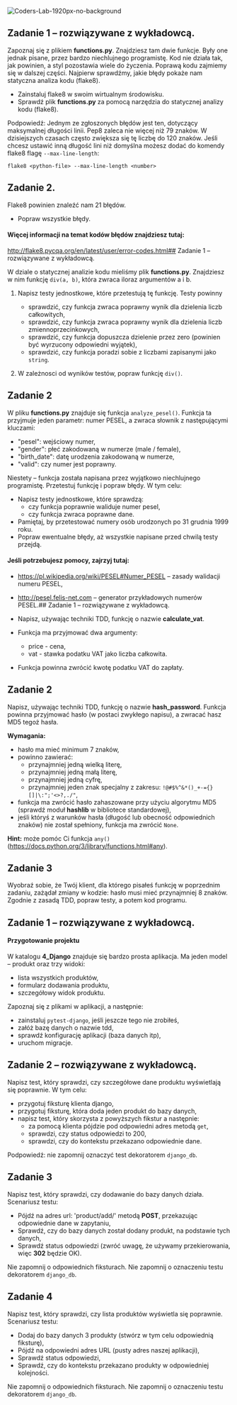 ![Coders-Lab-1920px-no-background](https://user-images.githubusercontent.com/152855/73064373-5ed69780-3ea1-11ea-8a71-3d370a5e7dd8.png)


## Zadanie 1 &ndash; rozwiązywane z wykładowcą.

Zapoznaj się z plikiem **functions.py**. Znajdziesz tam dwie funkcje. Były one jednak pisane,
przez bardzo niechlujnego programistę. Kod nie działa tak, jak powinien, a styl pozostawia wiele do życzenia.
Poprawą kodu zajmiemy się w dalszej części.
Najpierw sprawdźmy, jakie błędy pokaże nam statyczna analiza kodu (flake8).

* Zainstaluj flake8 w swoim wirtualnym środowisku.
* Sprawdź plik **functions.py** za pomocą narzędzia do statycznej analizy kodu (flake8).

Podpowiedź:
Jednym ze zgłoszonych błędów jest ten, dotyczący maksymalnej długości linii. Pep8 zaleca nie więcej niż 79 znaków.
W dzisiejszych czasach często zwiększa się tę liczbę do 120 znaków.
Jeśli chcesz ustawić inną długość lini niż domyślna możesz dodać do komendy flake8 flagę `--max-line-length`:

`flake8 <python-file> --max-line-length <number>`

## Zadanie 2.

Flake8 powinien znaleźć nam 21 błędów.

* Popraw wszystkie błędy.

#### Więcej informacji na temat kodów błędów znajdziesz tutaj:

http://flake8.pycqa.org/en/latest/user/error-codes.html## Zadanie 1 &ndash; rozwiązywane z wykładowcą.

W dziale o statycznej analizie kodu mieliśmy plik **functions.py**. Znajdziesz w nim funkcję `div(a, b)`, 
która zwraca iloraz argumentów a i b.

1. Napisz testy jednostkowe, które przetestują tę funkcję. Testy powinny
    * sprawdzić, czy funkcja zwraca poprawny wynik dla dzielenia liczb całkowitych,
    * sprawdzić, czy funkcja zwraca poprawny wynik dla dzielenia liczb zmiennoprzecinkowych,
    * sprawdzić, czy funkcja dopuszcza dzielenie przez zero (powinien być wyrzucony odpowiedni wyjątek),
    * sprawdzić, czy funkcja poradzi sobie z liczbami zapisanymi jako `string`.

2. W zależnosci od wyników testów, popraw funkcję `div()`.

## Zadanie 2

W pliku **functions.py** znajduje się funkcja `analyze_pesel()`. 
Funkcja ta przyjmuje jeden parametr: numer PESEL, a zwraca słownik z następującymi kluczami:

* "pesel": wejściowy numer,
* "gender": płeć zakodowaną w numerze (male / female),
* "birth_date": datę urodzenia zakodowaną w numerze,
* "valid": czy numer jest poprawny.

Niestety – funkcja została napisana przez wyjątkowo niechlujnego programistę. Przetestuj funkcję i popraw błędy. 
W tym celu:
* Napisz testy jednostkowe, które sprawdzą: 
    * czy funkcja poprawnie waliduje numer pesel,
    * czy funkcja zwraca poprawne dane. 
* Pamiętaj, by przetestować numery osób urodzonych po 31 grudnia 1999 roku. 
* Popraw ewentualne błędy, aż wszystkie napisane przed chwilą testy przejdą.

#### Jeśli potrzebujesz pomocy, zajrzyj tutaj:

* https://pl.wikipedia.org/wiki/PESEL#Numer_PESEL – zasady walidacji numeru PESEL,
* http://pesel.felis-net.com – generator przykładowych numerów PESEL.## Zadanie 1 &ndash; rozwiązywane z wykładowcą.

* Napisz, używając techniki TDD, funkcję o nazwie **calculate_vat**. 
* Funkcja ma przyjmować dwa argumenty:
    * price - cena,
    * vat - stawka podatku VAT jako liczba całkowita.
* Funkcja powinna zwrócić kwotę podatku VAT do zapłaty.

## Zadanie 2

Napisz, używając techniki TDD, funkcję o nazwie **hash_password**. 
Funkcja powinna przyjmować hasło (w postaci zwykłego napisu), a zwracać hasz MD5 tegoż hasła. 

**Wymagania:**

* hasło ma mieć minimum 7 znaków,
* powinno zawierać:
    * przynajmniej jedną wielką literę,
    * przynajmniej jedną małą literę,
    * przynajmniej jedną cyfrę,
    * przynajmniej jeden znak specjalny z zakresu:
    `!@#$%^&*()_+-={}[]|\:";'<>?,./"`,
* funkcja ma zwrócić hasło zahaszowane przy użyciu algorytmu MD5 (sprawdź moduł **hashlib** w bibliotece standardowej),
* jeśli któryś z warunków hasła (długość lub obecność odpowiednich znaków) nie został spełniony, 
funkcja ma zwrócić `None`.

**Hint:** może pomóc Ci funkcja `any()` (https://docs.python.org/3/library/functions.html#any).

## Zadanie 3

Wyobraź sobie, że Twój klient, dla którego pisałeś funkcję w poprzednim zadaniu, zażądał zmiany w kodzie:
 hasło musi mieć przynajmniej 8 znaków. Zgodnie z zasadą TDD, popraw testy, a potem kod programu.
## Zadanie 1 &ndash; rozwiązywane z wykładowcą.

#### Przygotowanie projektu

W katalogu **4_Django** znajduje się bardzo prosta aplikacja. Ma jeden model &ndash; produkt oraz trzy widoki:
* lista wszystkich produktów,
* formularz dodawania produktu,
* szczegółowy widok produktu.

Zapoznaj się z plikami w aplikacji, a następnie:
* zainstaluj `pytest-django`, jeśli jeszcze tego nie zrobiłeś,
* załóż bazę danych o nazwie tdd,
* sprawdź konfigurację aplikacji (baza danych itp),
* uruchom migracje.

## Zadanie 2 &ndash; rozwiązywane z wykładowcą.

Napisz test, który sprawdzi, czy szczegółowe dane produktu wyświetlają się poprawnie.
W tym celu:
* przygotuj fiksturę klienta django,
* przygotuj fiksturę, która doda jeden produkt do bazy danych,
* napisz test, który skorzysta z powyższych fikstur a następnie:
    * za pomocą klienta pójdzie pod odpowiedni adres metodą `get`,
    * sprawdzi, czy status odpowiedzi to 200,
    * sprawdzi, czy do kontekstu przekazano odpowiednie dane.
    
Podpowiedź: nie zapomnij oznaczyć test dekoratorem `django_db`.

## Zadanie 3

Napisz test, który sprawdzi, czy dodawanie do bazy danych działa.
Scenariusz testu:
* Pójdź na adres url: 'product/add/' metodą **POST**, przekazując odpowiednie dane w zapytaniu,
* Sprawdź, czy do bazy danych został dodany produkt, na podstawie tych danych,
* Sprawdź status odpowiedzi (zwróć uwagę, że używamy przekierowania, więc **302** będzie OK).

Nie zapomnij o odpowiednich fiksturach.
Nie zapomnij o oznaczeniu testu dekoratorem `django_db`.

## Zadanie 4

Napisz test, który sprawdzi, czy lista produktów wyświetla się poprawnie.
Scenariusz testu:
* Dodaj do bazy danych 3 produkty (stwórz w tym celu odpowiednią fiksturę),
* Pójdź na odpowiedni adres URL (pusty adres naszej aplikacji),
* Sprawdź status odpowiedzi,
* Sprawdź, czy do kontekstu przekazano produkty w odpowiedniej kolejności.

Nie zapomnij o odpowiednich fiksturach.
Nie zapomnij o oznaczeniu testu dekoratorem `django_db`.